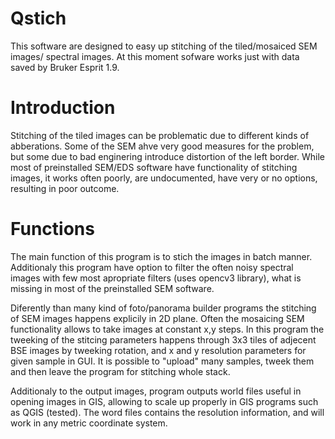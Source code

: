 # Qstich

This software are designed to easy up stitching of the tiled/mosaiced SEM images/ spectral images.
At this moment sofware works just with data saved by Bruker Esprit 1.9.

# Introduction

Stitching of the tiled images can be problematic due to different kinds of abberations. Some of the SEM ahve very good measures for the problem, but some due to bad enginering introduce distortion of the left border.
While most of preinstalled SEM/EDS software have functionality of stitching images, it works often poorly, are undocumented, have very or no options, resulting in poor outcome.

# Functions
The main function of this program is to stich the images in batch manner. Additionaly this program have option to filter the often noisy spectral images with few most apropriate filters (uses opencv3 library), what is missing in most of the preinstalled SEM software.

Diferently than many kind of foto/panorama builder programs the stitching of SEM images happens explicily in 2D plane. Often the mosaicing SEM functionality allows to take images at constant x,y steps. In this program the tweeking of the stitcing parameters happens through 3x3 tiles of adjecent BSE images by tweeking rotation, and x and y resolution parameters for given sample in GUI. It is possible to "upload" many samples, tweek them and then leave the program for stitching whole stack.

Additionaly to the output images, program outputs world files useful in opening images in GIS, allowing to scale up properly in GIS programs such as QGIS (tested). The word files contains the resolution information, and will work in any metric coordinate system.
